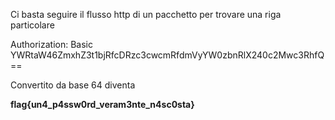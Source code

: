 Ci basta seguire il flusso http di un pacchetto per trovare una riga particolare 

Authorization: Basic YWRtaW46ZmxhZ3t1bjRfcDRzc3cwcmRfdmVyYW0zbnRlX240c2Mwc3RhfQ==

Convertito da base 64 diventa

**flag{un4_p4ssw0rd_veram3nte_n4sc0sta}**